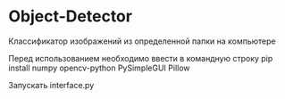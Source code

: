 # Object-Detector
Классификатор изображений из определенной папки на компьютере

Перед использованием необходимо ввести в командную строку pip install numpy opencv-python PySimpleGUI Pillow

Запускать interface.py
